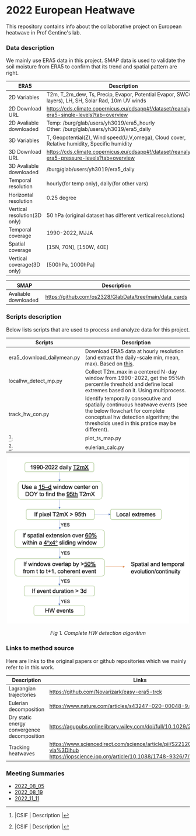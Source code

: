 # 2022 European Heatwave
This repository contains info about the collaborative project on European heatwave in Prof Gentine's lab.


### Data description
We mainly use ERA5 data in this project. SMAP data is used to validate the soil moisture from ERA5 to confirm that its trend and spatial pattern are right. 

| ERA5          | Description |
| ---      | ---       |
| 2D Variables        |    T2m, T_2m_dew, Ts, Precip, Evapor, Potential Evapor, SWC(4 layers), LH, SH, Solar Rad, 10m UV winds|
| 2D Download URL         |    https://cds.climate.copernicus.eu/cdsapp#!/dataset/reanalysis-era5-single-levels?tab=overview|
| 2D Avaliable downloaded |    Temp: /burg/glab/users/yh3019/era5_hourly <br /> Other: /burg/glab/users/yh3019/era5_daily |
| 3D Variables         | T, Geopotential(Z), Wind speed(U,V,omega), Cloud cover, Relative humidity, Specific humidity| 
| 3D Download URL         |   https://cds.climate.copernicus.eu/cdsapp#!/dataset/reanalysis-era5-pressure-levels?tab=overview|
| 3D Avaliable downloaded |   /burg/glab/users/yh3019/era5_daily  |
| Temporal resolution  |    hourly(for temp only), daily(for other vars)      |
| Horizontal resolution   |    0.25 degree |
| Vertical resolution(3D only)   | 50 hPa (original dataset has different vertical resolutions) |
| Temporal coverage    |    1990-2022, MJJA  |
| Spatial coverage     |    [15N, 70N], [150W, 40E]                 |
| Vertical coverage(3D only)  |    [500hPa, 1000hPa]                 |


| SMAP                 | Description |
| ---      | ---       |
| Avaliable downloaded | https://github.com/os2328/GlabData/tree/main/data_cards       |

[^_^]: |CSIF      | Description |
[^_^]: | ---      | ---       |
[^_^]: | Avaliable downloaded |      |


### Scripts description
Below lists scripts that are used to process and analyze data for this project. 
[^_^]: The codes from Yu can be run on Ginsburg with necessary packages installed.

| Scripts     | Description |
| ---      | ---       |
|era5_download_dailymean.py       | Download ERA5 data at hourly resolution (and extract the daily-scale min, mean, max). Based on [this](https://towardsdatascience.com/read-era5-directly-into-memory-with-python-511a2740bba0).|
|localhw_detect_mp.py             | Collect T2m_max in a centered N-day window from 1990-2022, get the 95%th percentile threshold and define local extremes based on it. Using multiprocess.  |
|track_hw_con.py             | Identify temporally consecutive and spatially continuous heatwave events (see the below flowchart for complete conceptual hw detection algorithm; the thresholds used in this pratice may be different).  |
[^_^]:|plot_ts_map.py                   | Plot the temporal evolution of variables in three panels; plot maps of soil moisture, temp and wind speed contours.|
[^_^]:|eulerian_calc.py                      | Process Eulerian decomposition and plot the relative contributions.|

[^_^]: !["Complete HW detection algorithm!" 800x500](images/hw_detect.png)
[^_^]: ![Complete HW detection algorithm](images/hw_detect.png) 

<p align="center">
  <img src="./images/hw_detect.png" width="500" />
</p>
<p align="center">
  <em>Fig 1. Complete HW detection algorithm</em>
</p>

### Links to method source
Here are links to the original papers or github repositories which we mainly refer to in this work.

| Description | Links |
| ---      | ---       |
|Lagrangian trajectories                     | https://github.com/Novarizark/easy-era5-trck|
|Eulerian decomposition                      | https://www.nature.com/articles/s43247-020-00048-9.pdf|
|Dry static energy convergence decomposition | https://agupubs.onlinelibrary.wiley.com/doi/full/10.1029/2021AV000619|
|Tracking heatwaves                          | https://www.sciencedirect.com/science/article/pii/S221209471930060X?via%3Dihub   <br /> https://iopscience.iop.org/article/10.1088/1748-9326/7/1/014023/meta|



### Meeting Summaries
* [2022_08_05](https://docs.google.com/document/d/1eLhVIBYlDIeIwSVxXDPkn1ahWPNq4s43bBIwsrZ2c0A/edit)
* [2022_08_19](https://docs.google.com/document/d/1kyXU9GH-CSaeEYUSKSKinRIRnop4iyVyNQrGNIHiqrU/edit)
* [2022_11_11](https://docs.google.com/document/d/1jjp_Xvnm5Iyhgx3X7fQa-n9neDYs8umnw6UduITXFqw/edit)
